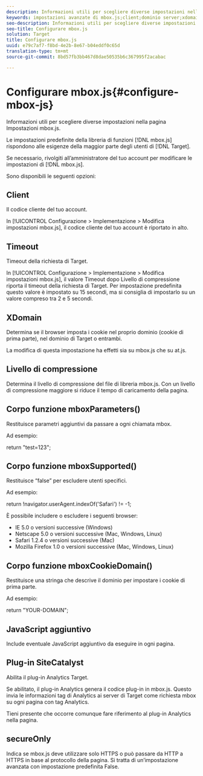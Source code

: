 ```yaml
---
description: Informazioni utili per scegliere diverse impostazioni nella pagina Impostazioni mbox.js.
keywords: impostazioni avanzate di mbox.js;client;dominio server;xdomain;livello di compressione;supporto id sessione client;secureOnly;supporto id pc client;passare una pagina;URL di riferimento;livello di traffico;durata del traffico;funzione mboxParameters();funzione mboxSupported();funzione mboxCookieDomain();JavaScript extra;plug-in SiteCatalyst;mbox.js come JavaScript autoestraente;visualizzazione momentanea di altri contenuti;nascondere il corpo;corpo nascosto
seo-description: Informazioni utili per scegliere diverse impostazioni nella pagina Impostazioni mbox.js.
seo-title: Configurare mbox.js
solution: Target
title: Configurare mbox.js
uuid: e79c7af7-f8bd-4e2b-8e67-b04eddf0c65d
translation-type: tm+mt
source-git-commit: 8bd57fb3bb467d8dae50535b6c367995f2acabac

---
```



# Configurare mbox.js{#configure-mbox-js}

Informazioni utili per scegliere diverse impostazioni nella pagina Impostazioni mbox.js.

Le impostazioni predefinite della libreria di funzioni [!DNL mbox.js] rispondono alle esigenze della maggior parte degli utenti di [!DNL Target].

Se necessario, rivolgiti all’amministratore del tuo account per modificare le impostazioni di [!DNL mbox.js].

Sono disponibili le seguenti opzioni:

## Client

Il codice cliente del tuo account.

In [!UICONTROL Configurazione &gt; Implementazione &gt; Modifica impostazioni mbox.js], il codice cliente del tuo account è riportato in alto.

## Timeout

Timeout della richiesta di Target.

In [!UICONTROL Configurazione &gt; Implementazione &gt; Modifica impostazioni mbox.js], il valore Timeout dopo Livello di compressione riporta il timeout della richiesta di Target. Per impostazione predefinita questo valore è impostato su 15 secondi, ma si consiglia di impostarlo su un valore compreso tra 2 e 5 secondi.

## XDomain

Determina se il browser imposta i cookie nel proprio dominio (cookie di prima parte), nel dominio di Target o entrambi.

La modifica di questa impostazione ha effetti sia su mbox.js che su at.js.

## Livello di compressione

Determina il livello di compressione del file di libreria mbox.js. Con un livello di compressione maggiore si riduce il tempo di caricamento della pagina.

## Corpo funzione mboxParameters()

Restituisce parametri aggiuntivi da passare a ogni chiamata mbox.

Ad esempio:

return "test=123";

## Corpo funzione mboxSupported()

Restituisce “false” per escludere utenti specifici.

Ad esempio:

return !navigator.userAgent.indexOf('Safari') != -1;

È possibile includere o escludere i seguenti browser:

* IE 5.0 o versioni successive (Windows)
* Netscape 5.0 o versioni successive (Mac, Windows, Linux)
* Safari 1.2.4 o versioni successive (Mac)
* Mozilla Firefox 1.0 o versioni successive (Mac, Windows, Linux)

## Corpo funzione mboxCookieDomain()

Restituisce una stringa che descrive il dominio per impostare i cookie di prima parte.

Ad esempio:

return "YOUR-DOMAIN";

## JavaScript aggiuntivo

Include eventuale JavaScript aggiuntivo da eseguire in ogni pagina.

## Plug-in SiteCatalyst

Abilita il plug-in Analytics Target.

Se abilitato, il plug-in Analytics genera il codice plug-in in mbox.js. Questo invia le informazioni tag di Analytics ai server di Target come richiesta mbox su ogni pagina con tag Analytics.

Tieni presente che occorre comunque fare riferimento al plug-in Analytics nella pagina.

## secureOnly

Indica se mbox.js deve utilizzare solo HTTPS o può passare da HTTP a HTTPS in base al protocollo della pagina. Si tratta di un’impostazione avanzata con impostazione predefinita False.